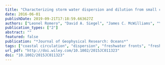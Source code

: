 ```yaml
---
title: "Characterizing storm water dispersion and dilution from small coastal streams"
date: 2016-06-01
publishDate: 2019-09-21T17:18:59.663627Z
authors: ["Leonel Romero", "David A. Siegel", "James C. McWilliams", "Yusuke Uchiyama", "Charles Jones"]
publication_types: ["2"]
abstract: ""
featured: false
publication: "*Journal of Geophysical Research: Oceans*"
tags: ["coastal circulation", "dispersion", "freshwater fronts", "freshwater plumes"]
url_pdf: "http://doi.wiley.com/10.1002/2015JC011323"
doi: "10.1002/2015JC011323"
---
```


